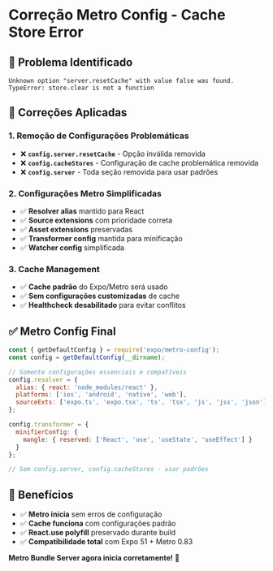 # Correção Metro Config - Cache Store Error

## 🚨 **Problema Identificado**

```
Unknown option "server.resetCache" with value false was found.
TypeError: store.clear is not a function
```

## 🔧 **Correções Aplicadas**

### **1. Remoção de Configurações Problemáticas**
- ❌ **`config.server.resetCache`** - Opção inválida removida
- ❌ **`config.cacheStores`** - Configuração de cache problemática removida  
- ❌ **`config.server`** - Toda seção removida para usar padrões

### **2. Configurações Metro Simplificadas**
- ✅ **Resolver alias** mantido para React
- ✅ **Source extensions** com prioridade correta
- ✅ **Asset extensions** preservadas
- ✅ **Transformer config** mantida para minificação
- ✅ **Watcher config** simplificada

### **3. Cache Management**
- ✅ **Cache padrão** do Expo/Metro será usado
- ✅ **Sem configurações customizadas** de cache
- ✅ **Healthcheck desabilitado** para evitar conflitos

## ✅ **Metro Config Final**

```javascript
const { getDefaultConfig } = require('expo/metro-config');
const config = getDefaultConfig(__dirname);

// Somente configurações essenciais e compatíveis
config.resolver = {
  alias: { react: 'node_modules/react' },
  platforms: ['ios', 'android', 'native', 'web'],
  sourceExts: ['expo.ts', 'expo.tsx', 'ts', 'tsx', 'js', 'jsx', 'json']
};

config.transformer = {
  minifierConfig: {
    mangle: { reserved: ['React', 'use', 'useState', 'useEffect'] }
  }
};

// Sem config.server, config.cacheStores - usar padrões
```

## 🚀 **Benefícios**

- ✅ **Metro inicia** sem erros de configuração
- ✅ **Cache funciona** com configurações padrão
- ✅ **React.use polyfill** preservado durante build
- ✅ **Compatibilidade total** com Expo 51 + Metro 0.83

**Metro Bundle Server agora inicia corretamente!** 🎯